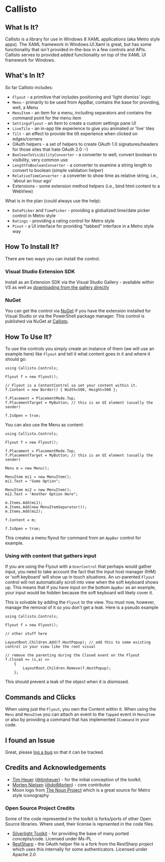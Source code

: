 # Callisto

## What Is It?

Callisto is a library for use in Windows 8 XAML applications (aka Metro style apps).  The XAML framework in Windows.UI.Xaml is great, but has some functionality that isn't provided in-the-box in a few controls and APIs.  Callisto serves to provided added functionality on top of the XAML UI framework for Windows.

## What's In It?
So far Callisto includes:

* `Flyout` - a primitive that includes positioning and 'light dismiss' logic
* `Menu` - primarily to be used from AppBar, contains the base for providing, well, a Menu
* `MenuItem` - an item for a menu, including separators and contains the command point for the menu item
* `SettingsFlyout` - an item to create a custom settings pane UI
* `LiveTile` - an in-app tile experience to give you animated or 'live' tiles
* `Tilt` - an effect to provide the tilt experience when clicked on edges/corners
* OAuth helpers - a set of helpers to create OAuth 1.0 signatures/headers for those sites that hate OAuth 2.0 :-)
* `BooleanToVisibilityConverter` - a converter to well, convert boolean to visibility, very common use
* `LengthToBooleanConverter` - a converter to examine a string length to convert to boolean (simple validation helper)
* `RelativeTimeConverter` - a converter to show time as relative string, i.e., 'about an hour ago'
* Extensions - some extension method helpers (i.e., bind html content to a WebView)

What is in the plan (could always use the help):

* `DatePicker` and `TimePicker` - providing a globalized time/date picker control in Metro style
* `Ratings` - providing a rating control for Metro style
* `Pivot` - a UI interface for providing "tabbed" interface in a Metro style way

## How To Install It?
There are two ways you can install the control.  

### Visual Studio Extension SDK
Install as an Extension SDK via the Visual Studio Gallery - available within VS as well as [downloading from the gallery directly](http://visualstudiogallery.msdn.microsoft.com/0526563b-7a48-4b17-a087-a35cea701052)

### NuGet
You can get the control via [NuGet](http://www.nuget.org) if you have the extension installed for Visual Studio or via the PowerShell package manager.  This control is published via NuGet at [Callisto](https://nuget.org/packages/Callisto).

## How To Use It?
To use the controls you simply create an instance of them (we will use an example here) like `Flyout` and tell it what content goes in it and where it should go:

	using Callisto.Controls;
	
	Flyout f = new Flyout();
	
	// Flyout is a ContentControl so set your content within it.
	f.Content = new Border() { Width=500, Height=500 };
	
	f.Placement = PlacementMode.Top;
	f.PlacementTarget = MyButton; // this is an UI element (usually the sender)
	
	f.IsOpen = true;

You can also use the Menu as content:

	using Callisto.Controls;
	
	Flyout f = new Flyout();
	
	f.Placement = PlacementMode.Top;
	f.PlacementTarget = MyButton; // this is an UI element (usually the sender)
	
	Menu m = new Menu();
	
	MenuItem mi1 = new MenuItem();
	mi1.Text = "Some Option";
	
	MenuItem mi2 = new MenuItem();
	mi2.Text = "Another Option Here";
	
	m.Items.Add(mi1);
	m.Items.Add(new MenuItemSeparator());
	m.Items.Add(mi2);
	
	f.Content = m;
	
	f.IsOpen = true;

This creates a menu flyout for command from an `AppBar` control for example.

### Using with content that gathers input
If you are using the Flyout with a `UserControl` that perhaps would gather input, you need to take account the fact that the input host manager (IHM) or 'soft keyboard' will show up in touch situations.  An un-parented `Flyout` control will not automatically scroll into view when the soft keyboard shows up.  This means that if you have input on the bottom `AppBar` as an example, your input would be hidden because the soft keyboard will likely cover it.  

This is solvable by adding the `Flyout` to the view.  You must now, however, manage the removal of it so you don't get a leak.  Here is a pseudo example

	using Callisto.Controls;
	
	Flyout f = new Flyout();
	
	// other stuff here
	
	LayoutRoot.Children.Add(f.HostPopup); // add this to some existing control in your view like the root visual
	
	// remove the parenting during the Closed event on the Flyout
	f.Closed += (s,a) =>
		{
			LayoutRoot.Children.Remove(f.HostPopup);
		};

This should prevent a leak of the object when it is dismissed.

## Commands and Clicks
When using just the `Flyout`, you own the Content within it.  When using the `Menu` and `MenuItem` you can attach an event to the `Tapped` event in `MenuItem` or also by providing a command that has implemented `ICommand` in your code.

## I found an Issue
Great, please [log a bug](https://github.com/timheuer/Callisto/issues/new) so that it can be tracked. 

## Credits and Acknowledgements
* [Tim Heuer](http://timheuer.com/blog/) ([@timheuer](http://twitter.com/timheuer)) - for the initial conception of the toolkit.
* [Morten Nielsen](http://www.sharpgis.net/) ([@dotMorten](http://twitter.com/dotMorten)) - core contributor
* Moon logo from [The Noun Project](http://thenounproject.com) which is a great source for Metro style iconography

### Open Source Project Credits
Some of the code represented in the toolkit is forks/ports of other Open Source libraries.  Where used, their license is reprsented in the code files.

* [Silverlight Toolkit](http://silverlight.codeplex.com) - for providing the base of many ported concepts/code.  Licensed under Ms-PL
* [RestSharp](http://restsharp.org) - the OAuth helper file is a fork from the RestSharp project which uses this internally for some authenticators. Licensed under Apache 2.0